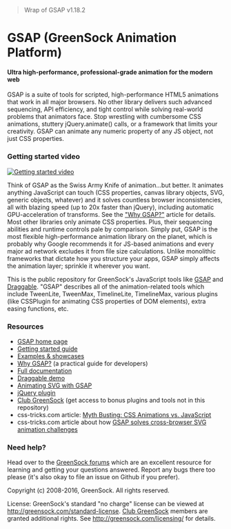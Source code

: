 > Wrap of GSAP v1.18.2

# GSAP (GreenSock Animation Platform)

#### Ultra high-performance, professional-grade animation for the modern web

GSAP is a suite of tools for scripted, high-performance HTML5 animations that work in all major browsers. No other library delivers such advanced sequencing, API efficiency, and tight control while solving real-world problems that animators face. Stop wrestling with cumbersome CSS animations, stuttery jQuery.animate() calls, or a framework that limits your creativity. GSAP can animate any numeric property of any JS object, not just CSS properties.

### Getting started video

[![Getting started video](http://img.youtube.com/vi/tMP1PCErrmE/0.jpg)](http://www.youtube.com/watch?v=tMP1PCErrmE)

Think of GSAP as the Swiss Army Knife of animation...but better. It animates anything JavaScript can touch (CSS properties, canvas library objects, SVG, generic objects, whatever) and it solves countless browser inconsistencies, all with blazing speed (up to 20x faster than jQuery), including automatic GPU-acceleration of transforms. See the <a href="http://greensock.com/why-gsap/">"Why GSAP?"</a> article for details. Most other libraries only animate CSS properties. Plus, their sequencing abilities and runtime controls pale by comparison. Simply put, GSAP is the most flexible high-performance animation library on the planet, which is probably why Google recommends it for JS-based animations and every major ad network excludes it from file size calculations. Unlike monolithic frameworks that dictate how you structure your apps, GSAP simply affects the animation layer; sprinkle it wherever you want.

This is the public repository for GreenSock's JavaScript tools like <a href="http://greensock.com/gsap/" target="_blank">GSAP</a> and <a href="http://greensock.com/draggable/" target="_blank">Draggable</a>. "GSAP" describes all of the animation-related tools which include TweenLite, TweenMax, TimelineLite, TimelineMax, various plugins (like CSSPlugin for animating CSS properties of DOM elements), extra easing functions, etc.

### Resources

* <a href="http://greensock.com/gsap-js/">GSAP home page</a>
* <a href="http://greensock.com/get-started-js/">Getting started guide</a>
* <a href="http://greensock.com/examples-showcases">Examples &amp; showcases</a>
* <a href="http://greensock.com/why-gsap/">Why GSAP?</a> (a practical guide for developers)
* <a href="http://greensock.com/docs/#/HTML5/GSAP/">Full documentation</a>
* <a href="http://greensock.com/draggable/">Draggable demo</a>
* <a href="http://greensock.com/svg-tips/">Animating SVG with GSAP</a>
* <a href="http://greensock.com/jquery-gsap-plugin/">jQuery plugin</a>
* <a href="http://greensock.com/club/">Club GreenSock</a> (get access to bonus plugins and tools not in this repository)
* css-tricks.com article: <a href="https://css-tricks.com/myth-busting-css-animations-vs-javascript/">Myth Busting: CSS Animations vs. JavaScript</a>
* css-tricks.com article about how <a href="https://css-tricks.com/svg-animation-on-css-transforms/">GSAP solves cross-browser SVG animation challenges</a>

### Need help?
Head over to the <a href="http://greensock.com/forums/">GreenSock forums</a> which are an excellent resource for learning and getting your questions answered. Report any bugs there too please (it's also okay to file an issue on Github if you prefer).

Copyright (c) 2008-2016, GreenSock. All rights reserved.

License: GreenSock's standard "no charge" license can be viewed at <a href="http://greensock.com/standard-license">http://greensock.com/standard-license</a>. <a href="http://greensock.com/club/">Club GreenSock</a> members are granted additional rights. See <a href="http://greensock.com/licensing/">http://greensock.com/licensing/</a> for details.
